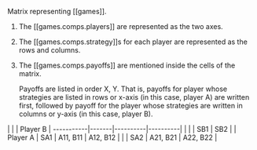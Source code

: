 
Matrix representing [[games]].

1. The [[games.comps.players]] are represented as the two axes.
2. The [[games.comps.strategy]]s for each player are represented as the rows and columns.
3. The [[games.comps.payoffs]] are mentioned inside the cells of the matrix.

    Payoffs are listed in order X, Y. That is, payoffs for player whose strategies are listed in rows or x-axis (in this case, player A) are written first, followed by payoff for the player whose strategies are written in columns or y-axis (in this case, player B).

|          |       |      Player B       |
-----------|-------|----------|----------|
|          |       | SB1      | SB2      |
| Player A |   SA1 | A11, B11 | A12, B12 |
|          |   SA2 | A21, B21 | A22, B22 |
